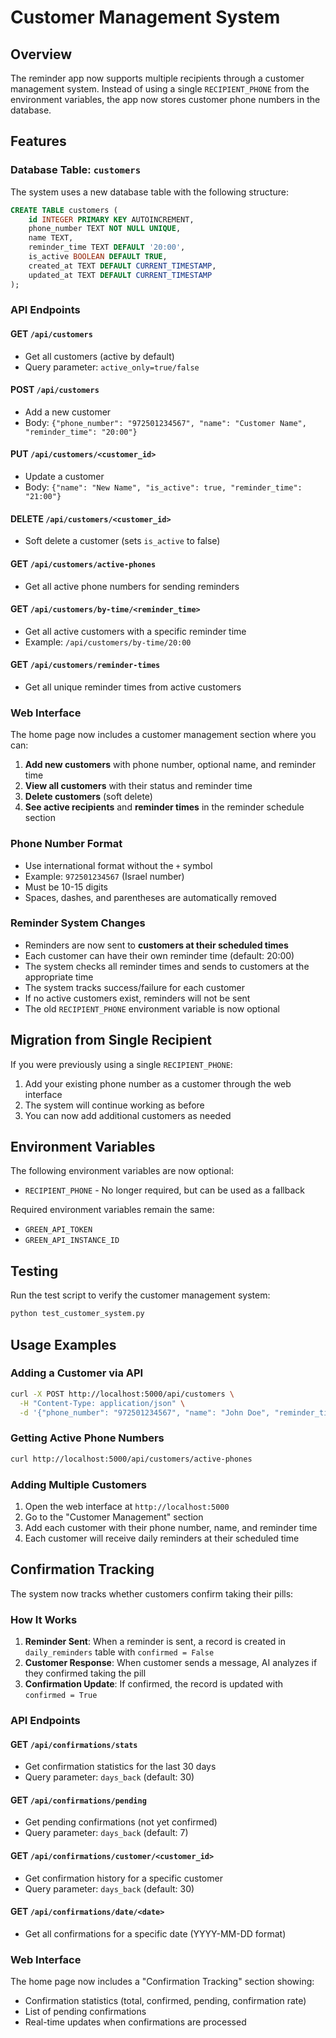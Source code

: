 # Customer Management System

## Overview

The reminder app now supports multiple recipients through a customer management system. Instead of using a single `RECIPIENT_PHONE` from the environment variables, the app now stores customer phone numbers in the database.

## Features

### Database Table: `customers`

The system uses a new database table with the following structure:

```sql
CREATE TABLE customers (
    id INTEGER PRIMARY KEY AUTOINCREMENT,
    phone_number TEXT NOT NULL UNIQUE,
    name TEXT,
    reminder_time TEXT DEFAULT '20:00',
    is_active BOOLEAN DEFAULT TRUE,
    created_at TEXT DEFAULT CURRENT_TIMESTAMP,
    updated_at TEXT DEFAULT CURRENT_TIMESTAMP
);
```

### API Endpoints

#### GET `/api/customers`
- Get all customers (active by default)
- Query parameter: `active_only=true/false`

#### POST `/api/customers`
- Add a new customer
- Body: `{"phone_number": "972501234567", "name": "Customer Name", "reminder_time": "20:00"}`

#### PUT `/api/customers/<customer_id>`
- Update a customer
- Body: `{"name": "New Name", "is_active": true, "reminder_time": "21:00"}`

#### DELETE `/api/customers/<customer_id>`
- Soft delete a customer (sets `is_active` to false)

#### GET `/api/customers/active-phones`
- Get all active phone numbers for sending reminders

#### GET `/api/customers/by-time/<reminder_time>`
- Get all active customers with a specific reminder time
- Example: `/api/customers/by-time/20:00`

#### GET `/api/customers/reminder-times`
- Get all unique reminder times from active customers

### Web Interface

The home page now includes a customer management section where you can:

1. **Add new customers** with phone number, optional name, and reminder time
2. **View all customers** with their status and reminder time
3. **Delete customers** (soft delete)
4. **See active recipients** and **reminder times** in the reminder schedule section

### Phone Number Format

- Use international format without the `+` symbol
- Example: `972501234567` (Israel number)
- Must be 10-15 digits
- Spaces, dashes, and parentheses are automatically removed

### Reminder System Changes

- Reminders are now sent to **customers at their scheduled times**
- Each customer can have their own reminder time (default: 20:00)
- The system checks all reminder times and sends to customers at the appropriate time
- The system tracks success/failure for each customer
- If no active customers exist, reminders will not be sent
- The old `RECIPIENT_PHONE` environment variable is now optional

## Migration from Single Recipient

If you were previously using a single `RECIPIENT_PHONE`:

1. Add your existing phone number as a customer through the web interface
2. The system will continue working as before
3. You can now add additional customers as needed

## Environment Variables

The following environment variables are now optional:
- `RECIPIENT_PHONE` - No longer required, but can be used as a fallback

Required environment variables remain the same:
- `GREEN_API_TOKEN`
- `GREEN_API_INSTANCE_ID`

## Testing

Run the test script to verify the customer management system:

```bash
python test_customer_system.py
```

## Usage Examples

### Adding a Customer via API

```bash
curl -X POST http://localhost:5000/api/customers \
  -H "Content-Type: application/json" \
  -d '{"phone_number": "972501234567", "name": "John Doe", "reminder_time": "20:00"}'
```

### Getting Active Phone Numbers

```bash
curl http://localhost:5000/api/customers/active-phones
```

### Adding Multiple Customers

1. Open the web interface at `http://localhost:5000`
2. Go to the "Customer Management" section
3. Add each customer with their phone number, name, and reminder time
4. Each customer will receive daily reminders at their scheduled time

## Confirmation Tracking

The system now tracks whether customers confirm taking their pills:

### How It Works

1. **Reminder Sent**: When a reminder is sent, a record is created in `daily_reminders` table with `confirmed = False`
2. **Customer Response**: When customer sends a message, AI analyzes if they confirmed taking the pill
3. **Confirmation Update**: If confirmed, the record is updated with `confirmed = True`

### API Endpoints

#### GET `/api/confirmations/stats`
- Get confirmation statistics for the last 30 days
- Query parameter: `days_back` (default: 30)

#### GET `/api/confirmations/pending`
- Get pending confirmations (not yet confirmed)
- Query parameter: `days_back` (default: 7)

#### GET `/api/confirmations/customer/<customer_id>`
- Get confirmation history for a specific customer
- Query parameter: `days_back` (default: 30)

#### GET `/api/confirmations/date/<date>`
- Get all confirmations for a specific date (YYYY-MM-DD format)

### Web Interface

The home page now includes a "Confirmation Tracking" section showing:
- Confirmation statistics (total, confirmed, pending, confirmation rate)
- List of pending confirmations
- Real-time updates when confirmations are processed 